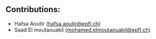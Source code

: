 ## Contributions: 

* Hafsa Aoutir (hafsa.aoutir@epfl.ch)
* Saad El moutaouakil (mohamed.elmoutaouakil@epfl.ch)


